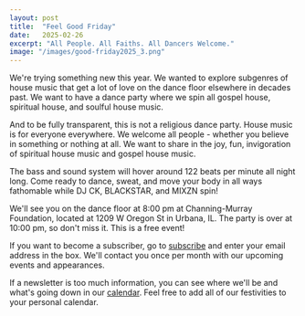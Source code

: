 ```yaml
---
layout: post
title:  "Feel Good Friday"
date:   2025-02-26
excerpt: "All People. All Faiths. All Dancers Welcome."
image: "/images/good-friday2025_3.png"
---
```


We're trying something new this year. We wanted to explore subgenres of house music that get a lot of love on the dance floor elsewhere in decades past. We want to have a dance party where we spin all gospel house, spiritual house, and soulful house music.

And to be fully transparent, this is not a religious dance party. House music is for everyone everywhere. We welcome all people - whether you believe in something or nothing at all. We want to share in the joy, fun, invigoration of spiritual house music and gospel house music.

The bass and sound system will hover around 122 beats per minute all night long. Come ready to dance, sweat, and move your body in all ways fathomable while DJ CK, BLACKSTAR, and MIXZN spin!

We'll see you on the dance floor at 8:00 pm at Channing-Murray Foundation, located at 1209 W Oregon St in Urbana, IL. The party is over at 10:00 pm, so don't miss it. This is a free event!

If you want to become a subscriber, go to [subscribe](https://wearedtb.com/subscribe/) and enter your email address in the box. We'll contact you once per month with our upcoming events and appearances. 

If a newsletter is too much information, you can see where we'll be and what's going down in our [calendar](https://wearedtb.com/calendar/). Feel free to add all of our festivities to your personal calendar.
